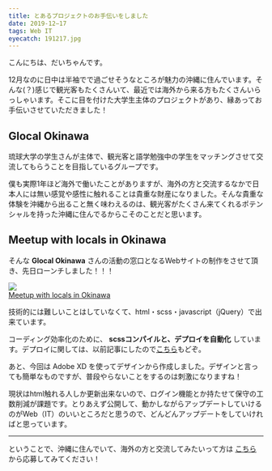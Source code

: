 ```yaml
---
title: とあるプロジェクトのお手伝いをしました
date: 2019-12−17
tags: Web IT
eyecatch: 191217.jpg
---
```


こんにちは、だいちゃんです。

12月なのに日中は半袖でで過ごせそうなところが魅力の沖縄に住んでいます。そんな(？)感じで観光客もたくさんいて、最近では海外から来る方もたくさんいらっしゃいます。そこに目を付けた大学生主体のプロジェクトがあり、縁あってお手伝いさせていただきました！

## Glocal Okinawa

琉球大学の学生さんが主体で、観光客と語学勉強中の学生をマッチングさせて交流してもらうことを目指しているグループです。

僕も実際1年ほど海外で働いたことがありますが、海外の方と交流するなかで日本人には無い感覚や感性に触れることは貴重な財産になりました。そんな貴重な体験を沖縄から出ること無く味わえるのは、観光客がたくさん来てくれるポテンシャルを持った沖縄に住んでるからこそのことだと思います。

## Meetup with locals in Okinawa

そんな **Glocal Okinawa** さんの活動の窓口となるWebサイトの制作をさせて頂き、先日ローンチしました！！！

[![](/images/191217.jpg)](https://meetupokinawans.coresv.com/)     
[Meetup with locals in Okinawa](https://meetupokinawans.coresv.com/)

技術的には難しいことはしていなくて、html・scss・javascript（jQuery）で出来ています。

コーディング効率化のために、 **scssコンパイルと、デプロイを自動化** しています。デプロイに関しては、以前記事にしたので[こちら](https://blog.udcxx.me/article/191111/ftp-update)もどぞ。

あと、今回は Adobe XD を使ってデザインから作成しました。デザインと言っても簡単なものですが、普段やらないことをするのは刺激になりますね！

現状はhtml触れる人しか更新出来ないので、ログイン機能とか持たせて保守の工数削減が課題です。とりあえず公開して、動かしながらアップデートしていけるのがWeb（IT）のいいところだと思うので、どんどんアップデートをしていければと思っています。

----

ということで、沖縄に住んでいて、海外の方と交流してみたいって方は [こちら](https://meetupokinawans.coresv.com/#for_locals) から応募してみてください！
